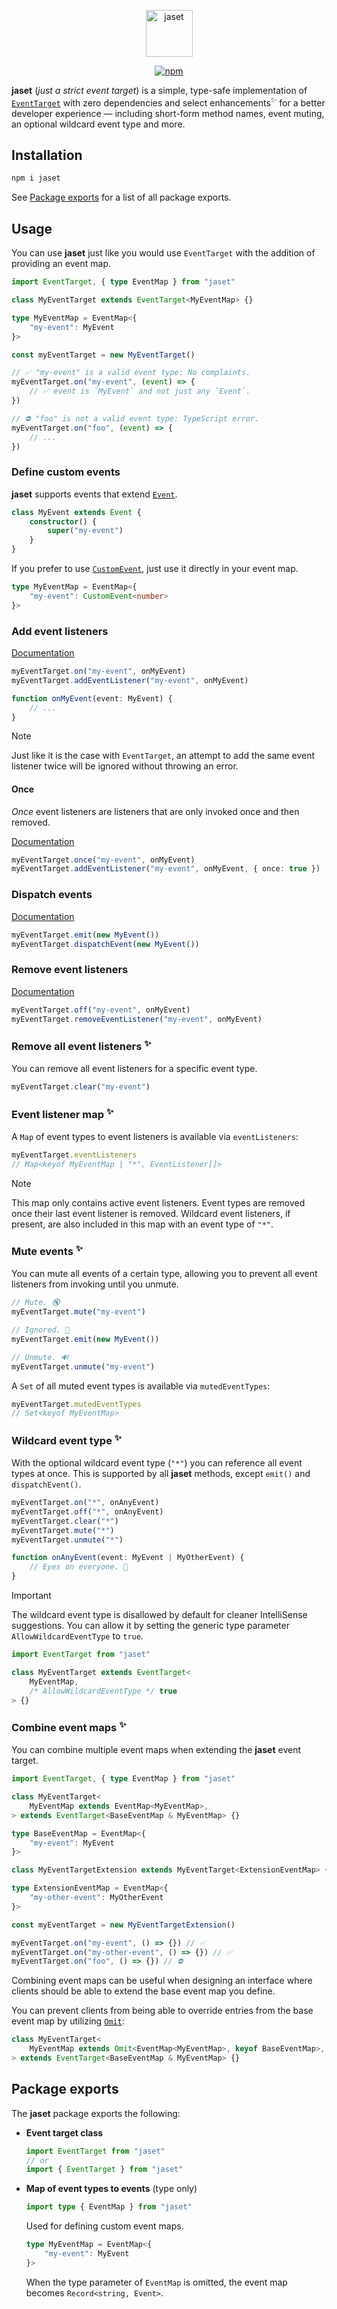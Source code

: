 <p align="center">
	<img src="https://max-herrmann.com/deploy/jaset/jaset_logo.png?0" height="75" alt="jaset">
</p>
<p align="center">
    <a href="https://www.npmjs.org/package/jaset">
    	<img src="https://img.shields.io/npm/v/jaset.svg" alt="npm">
    </a>
</p>

**jaset** (_just a strict event target_) is a simple, type-safe implementation of [`EventTarget`](https://developer.mozilla.org/en-US/docs/Web/API/EventTarget) with zero dependencies and select enhancements<sup>✨</sup> for a better developer experience — including short-form method names, event muting, an optional wildcard event type and more.

## Installation

```sh
npm i jaset
```

See [Package exports](#package-exports) for a list of all package exports.

## Usage

You can use **jaset** just like you would use `EventTarget` with the addition of providing an event map.

```ts
import EventTarget, { type EventMap } from "jaset"

class MyEventTarget extends EventTarget<MyEventMap> {}

type MyEventMap = EventMap<{
	"my-event": MyEvent
}>

const myEventTarget = new MyEventTarget()

// ✅ "my-event" is a valid event type: No complaints.
myEventTarget.on("my-event", (event) => {
	// ✅ event is `MyEvent` and not just any `Event`.
})

// ⛔️ "foo" is not a valid event type: TypeScript error.
myEventTarget.on("foo", (event) => {
	// ...
})
```

### Define custom events

**jaset** supports events that extend [`Event`](https://developer.mozilla.org/en-US/docs/Web/API/Event).

```ts
class MyEvent extends Event {
	constructor() {
		super("my-event")
	}
}
```

If you prefer to use [`CustomEvent`](https://developer.mozilla.org/en-US/docs/Web/API/CustomEvent), just use it directly in your event map.

```ts
type MyEventMap = EventMap<{
	"my-event": CustomEvent<number>
}>
```

### Add event listeners

[Documentation](https://developer.mozilla.org/en-US/docs/Web/API/EventTarget/addEventListener)

```ts
myEventTarget.on("my-event", onMyEvent)
myEventTarget.addEventListener("my-event", onMyEvent)

function onMyEvent(event: MyEvent) {
	// ...
}
```

> [!NOTE]
> Just like it is the case with `EventTarget`, an attempt to add the same event listener twice will be ignored without throwing an error.

#### Once

_Once_ event listeners are listeners that are only invoked once and then removed.

[Documentation](https://developer.mozilla.org/en-US/docs/Web/API/EventTarget/addEventListener#once)

```ts
myEventTarget.once("my-event", onMyEvent)
myEventTarget.addEventListener("my-event", onMyEvent, { once: true })
```

### Dispatch events

[Documentation](https://developer.mozilla.org/en-US/docs/Web/API/EventTarget/dispatchEvent)

```ts
myEventTarget.emit(new MyEvent())
myEventTarget.dispatchEvent(new MyEvent())
```

### Remove event listeners

[Documentation](https://developer.mozilla.org/en-US/docs/Web/API/EventTarget/removeEventListener)

```ts
myEventTarget.off("my-event", onMyEvent)
myEventTarget.removeEventListener("my-event", onMyEvent)
```

### Remove all event listeners <sup>✨</sup>

You can remove all event listeners for a specific event type.

```ts
myEventTarget.clear("my-event")
```

### Event listener map <sup>✨</sup>

A `Map` of event types to event listeners is available via `eventListeners`:

```ts
myEventTarget.eventListeners
// Map<keyof MyEventMap | "*", EventListener[]>
```

> [!NOTE]
> This map only contains active event listeners. Event types are removed once their last event listener is removed. Wildcard event listeners, if present, are also included in this map with an event type of `"*"`.

### Mute events <sup>✨</sup>

You can mute all events of a certain type, allowing you to prevent all event listeners from invoking until you unmute.

```ts
// Mute. 🔇
myEventTarget.mute("my-event")

// Ignored. 🙈
myEventTarget.emit(new MyEvent())

// Unmute. 🔊
myEventTarget.unmute("my-event")
```

A `Set` of all muted event types is available via `mutedEventTypes`:

```ts
myEventTarget.mutedEventTypes
// Set<keyof MyEventMap>
```

### Wildcard event type <sup>✨</sup>

With the optional wildcard event type (`"*"`) you can reference all event types at once. This is supported by all **jaset** methods, except `emit()` and `dispatchEvent()`.

```ts
myEventTarget.on("*", onAnyEvent)
myEventTarget.off("*", onAnyEvent)
myEventTarget.clear("*")
myEventTarget.mute("*")
myEventTarget.unmute("*")

function onAnyEvent(event: MyEvent | MyOtherEvent) {
	// Eyes on everyone. 👀
}
```

> [!IMPORTANT]
> The wildcard event type is disallowed by default for cleaner IntelliSense suggestions. You can allow it by setting the generic type parameter `AllowWildcardEventType` to `true`.

```ts
import EventTarget from "jaset"

class MyEventTarget extends EventTarget<
	MyEventMap,
	/* AllowWildcardEventType */ true
> {}
```

### Combine event maps <sup>✨</sup>

You can combine multiple event maps when extending the **jaset** event target.

```ts
import EventTarget, { type EventMap } from "jaset"

class MyEventTarget<
	MyEventMap extends EventMap<MyEventMap>,
> extends EventTarget<BaseEventMap & MyEventMap> {}

type BaseEventMap = EventMap<{
	"my-event": MyEvent
}>

class MyEventTargetExtension extends MyEventTarget<ExtensionEventMap> {}

type ExtensionEventMap = EventMap<{
	"my-other-event": MyOtherEvent
}>

const myEventTarget = new MyEventTargetExtension()

myEventTarget.on("my-event", () => {}) // ✅
myEventTarget.on("my-other-event", () => {}) // ✅
myEventTarget.on("foo", () => {}) // ⛔️
```

Combining event maps can be useful when designing an interface where clients should be able to extend the base event map you define.

You can prevent clients from being able to override entries from the base event map by utilizing [`Omit`](https://www.typescriptlang.org/docs/handbook/utility-types.html#omittype-keys):

```ts
class MyEventTarget<
	MyEventMap extends Omit<EventMap<MyEventMap>, keyof BaseEventMap>,
> extends EventTarget<BaseEventMap & MyEventMap> {}
```

## Package exports

The **jaset** package exports the following:

- **Event target class**

    ```ts
    import EventTarget from "jaset"
    // or
    import { EventTarget } from "jaset"
    ```

- **Map of event types to events** (type only)

    ```ts
    import type { EventMap } from "jaset"
    ```

    Used for defining custom event maps.

    ```ts
    type MyEventMap = EventMap<{
    	"my-event": MyEvent
    }>
    ```

    When the type parameter of `EventMap` is omitted, the event map becomes `Record<string, Event>`.
